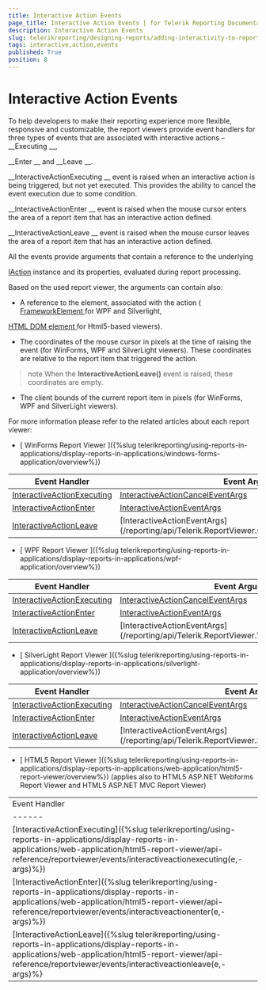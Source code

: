 ```yaml
---
title: Interactive Action Events
page_title: Interactive Action Events | for Telerik Reporting Documentation
description: Interactive Action Events
slug: telerikreporting/designing-reports/adding-interactivity-to-reports/actions/interactive-action-events
tags: interactive,action,events
published: True
position: 8
---
```


# Interactive Action Events



To help developers to make their reporting experience more flexible, responsive and customizable, the report viewers
        provide event handlers for three types of events that are associated with interactive actions – 
__Executing
__,
        
__Enter
__ and 
__Leave
__.
      


__InteractiveActionExecuting
__ event is raised when an interactive action is being triggered, but not yet executed. This provides the ability to cancel the event execution due to some condition.
      


__InteractiveActionEnter
__ event is raised when the mouse cursor enters the area of a report item that has an interactive action defined.
      


__InteractiveActionLeave
__ event is raised when the mouse cursor leaves the area of a report item that has an interactive action defined.
      


All the events provide arguments that contain a reference to the underlying
        
[IAction](/reporting/api/Telerik.Reporting.Processing.IAction)
 instance
        and its properties, evaluated during report processing.
      


Based on the used report viewer, the arguments can contain also:
      


* A reference to the element, associated with the action (
[FrameworkElement
](https://msdn.microsoft.com/en-us/library/system.windows.frameworkelement(v=vs.110).aspx
)            for WPF and Silverlight,
            
[HTML DOM element
](http://www.w3schools.com/js/js_htmldom_elements.asp
)            for Html5-based viewers).
          


* The coordinates of the mouse cursor in pixels at the time of raising the event (for WinForms, WPF and SilverLight viewers). These coordinates are relative to the report item that triggered the action.
          


>note When the  __InteractiveActionLeave()__  event is raised, these coordinates are empty.            


* The client bounds of the current report item in pixels (for WinForms, WPF and SilverLight viewers).
          


For more information please refer to the related articles about each report viewer:
      


* [
              WinForms Report Viewer
            ]({%slug telerikreporting/using-reports-in-applications/display-reports-in-applications/windows-forms-application/overview%})



| Event Handler | Event Arguments |
| ------ | ------ |
|[InteractiveActionExecuting](/reporting/api/Telerik.ReportViewer.WinForms.ReportViewerBase#Telerik_ReportViewer_WinForms_ReportViewerBase_InteractiveActionExecuting)|[InteractiveActionCancelEventArgs](/reporting/api/Telerik.ReportViewer.Common.InteractiveActionCancelEventArgs)|
|[InteractiveActionEnter](/reporting/api/Telerik.ReportViewer.WinForms.ReportViewerBase#Telerik_ReportViewer_WinForms_ReportViewerBase_InteractiveActionEnter)|[InteractiveActionEventArgs](/reporting/api/Telerik.ReportViewer.Common.InteractiveActionEventArgs)|
|[InteractiveActionLeave](/reporting/api/Telerik.ReportViewer.WinForms.ReportViewerBase#Telerik_ReportViewer_WinForms_ReportViewerBase_InteractiveActionLeave)|[InteractiveActionEventArgs](/reporting/api/Telerik.ReportViewer.Common.InteractiveActionEventArgs|




* [
              WPF Report Viewer
            ]({%slug telerikreporting/using-reports-in-applications/display-reports-in-applications/wpf-application/overview%})



| Event Handler | Event Arguments |
| ------ | ------ |
|[InteractiveActionExecuting](/reporting/api/Telerik.ReportViewer.Wpf.ReportViewer#Telerik_ReportViewer_Wpf_ReportViewer_InteractiveActionExecuting)|[InteractiveActionCancelEventArgs](/reporting/api/Telerik.ReportViewer.Wpf.InteractiveActionCancelEventArgs)|
|[InteractiveActionEnter](/reporting/api/Telerik.ReportViewer.Wpf.ReportViewer#Telerik_ReportViewer_Wpf_ReportViewer_InteractiveActionEnter)|[InteractiveActionEventArgs](/reporting/api/Telerik.ReportViewer.Wpf.InteractiveActionEventArgs)|
|[InteractiveActionLeave](/reporting/api/Telerik.ReportViewer.Wpf.ReportViewer#Telerik_ReportViewer_Wpf_ReportViewer_InteractiveActionLeave)|[InteractiveActionEventArgs](/reporting/api/Telerik.ReportViewer.Wpf.InteractiveActionEventArgs|




* [
              SilverLight Report Viewer
            ]({%slug telerikreporting/using-reports-in-applications/display-reports-in-applications/silverlight-application/overview%})



| Event Handler | Event Arguments |
| ------ | ------ |
|[InteractiveActionExecuting](/reporting/api/Telerik.ReportViewer.Silverlight.ReportViewer#Telerik_ReportViewer_Silverlight_ReportViewer_InteractiveActionExecuting)|[InteractiveActionCancelEventArgs](/reporting/api/Telerik.ReportViewer.Silverlight.InteractiveActionCancelEventArgs)|
|[InteractiveActionEnter](/reporting/api/Telerik.ReportViewer.Silverlight.ReportViewer#Telerik_ReportViewer_Silverlight_ReportViewer_InteractiveActionEnter)|[InteractiveActionEventArgs](/reporting/api/Telerik.ReportViewer.Silverlight.InteractiveActionEventArgs)|
|[InteractiveActionLeave](/reporting/api/Telerik.ReportViewer.Silverlight.ReportViewer#Telerik_ReportViewer_Silverlight_ReportViewer_InteractiveActionLeave)|[InteractiveActionEventArgs](/reporting/api/Telerik.ReportViewer.Silverlight.InteractiveActionEventArgs|




* [
              HTML5 Report Viewer
            ]({%slug telerikreporting/using-reports-in-applications/display-reports-in-applications/web-application/html5-report-viewer/overview%})
            (applies also to HTML5 ASP.NET Webforms Report Viewer and HTML5 ASP.NET MVC Report Viewer)
          



|   |   |
| ------ | ------ |
 Event Handler |
| ------ |
|[InteractiveActionExecuting]({%slug telerikreporting/using-reports-in-applications/display-reports-in-applications/web-application/html5-report-viewer/api-reference/reportviewer/events/interactiveactionexecuting(e,-args)%})|
|[InteractiveActionEnter]({%slug telerikreporting/using-reports-in-applications/display-reports-in-applications/web-application/html5-report-viewer/api-reference/reportviewer/events/interactiveactionenter(e,-args)%})|
|[InteractiveActionLeave]({%slug telerikreporting/using-reports-in-applications/display-reports-in-applications/web-application/html5-report-viewer/api-reference/reportviewer/events/interactiveactionleave(e,-args)%}|



